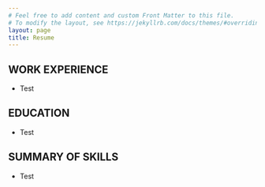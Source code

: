 ```yaml
---
# Feel free to add content and custom Front Matter to this file.
# To modify the layout, see https://jekyllrb.com/docs/themes/#overriding-theme-defaults
layout: page
title: Resume
---
```

## WORK EXPERIENCE
- Test

## EDUCATION
- Test

## SUMMARY OF SKILLS
- Test